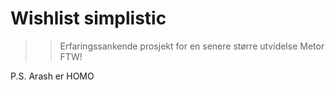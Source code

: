 # Wishlist simplistic
>> Erfaringssankende prosjekt for en senere større utvidelse
> Metor FTW!

P.S. Arash er HOMO
